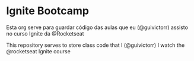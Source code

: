 # Ignite Bootcamp


Esta org serve para guardar código das aulas que eu (@guivictorr) assisto no curso Ignite da @Rocketseat

This repository serves to store class code that I (@guivictorr) I watch the @rocketseat Ignite course
